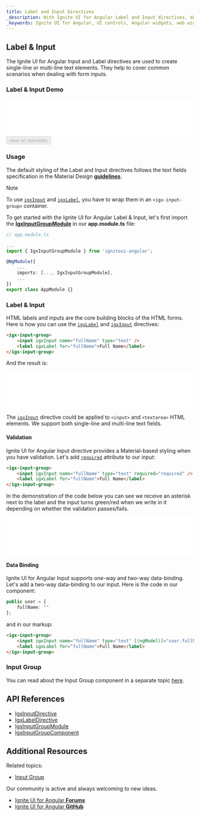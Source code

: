 ```yaml
---
title: Label and Input Directives
_description: With Ignite UI for Angular Label and Input directives, developers can create a single-line or multi-line text elements, add additional CSS styles and integrate with other controls.
_keywords: Ignite UI for Angular, UI controls, Angular widgets, web widgets, UI widgets, Angular, Native Angular Components Suite, Native Angular Controls, Native Angular Components Library, Angular Label components, Angular Label controls, Angular Input components, Angular Input controls, Input component, Input control, Label component, Label control, Angular Input directive, Angular Label directive, Angular Forms, Angular Reactive Forms, Angular Form Validation
---
```


## Label & Input
<p class="highlight">
The Ignite UI for Angular Input and Label directives are used to create single-line or multi-line text elements. They help to cover common scenarios when dealing with form inputs.
</p>
<div class="divider--half"></div>

### Label & Input Demo
<div class="sample-container" style="height:100px">
<iframe id="input-group-sample-2-frame" src='{environment:demosBaseUrl}/input-group-sample-2' width="100%" height="100%" seamless frameBorder="0"></iframe>
</div>
<div>
    <button data-localize="stackblitz" disabled class="stackblitz-btn" data-iframe-id="input-group-sample-2-frame" data-demos-base-url="{environment:demosBaseUrl}">view on stackblitz</button>
</div>
<div class="divider--half"></div>

### Usage
The default styling of the Label and Input directives follows the text fields specification in the Material Design
[**guidelines**](https://material.io/guidelines/components/text-fields.html).

> [!NOTE]
> To use [`igxInput`]({environment:angularApiUrl}/classes/igxinputdirective.html) and [`igxLabel`]({environment:angularApiUrl}/classes/igxlabeldirective.html), you have to wrap them in an `<igx-input-group>` container.

To get started with the Ignite UI for Angular Label & Input, let's first import the [**IgxInputGroupModule**]({environment:angularApiUrl}/classes/igxinputgroupmodule.html) in our **app.module.ts** file:

```typescript
// app.module.ts

...
import { IgxInputGroupModule } from 'igniteui-angular';

@NgModule({
    ...
    imports: [..., IgxInputGroupModule],
    ...
})
export class AppModule {}
```

### Label & Input
HTML labels and inputs are the core building blocks of the HTML forms. Here is how you can use the [`igxLabel`]({environment:angularApiUrl}/classes/igxlabeldirective.html) and [`igxInput`]({environment:angularApiUrl}/classes/igxinputdirective.html) directives:

```html
<igx-input-group>
    <input igxInput name="fullName" type="text" />
    <label igxLabel for="fullName">Full Name</label>
</igx-input-group>
```

And the result is:
<div class="sample-container" style="height:100px">
<iframe id="input-group-sample-1-frame" src='{environment:demosBaseUrl}/input-group-sample-1' width="100%" height="100%" seamless frameBorder="0"></iframe>
</div>
<div class="divider--half"></div>

The [`igxInput`]({environment:angularApiUrl}/classes/igxinputdirective.html) directive could be applied to `<input>` and `<textarea>` HTML elements. We support both single-line and multi-line text fields.

#### Validation
Ignite UI for Angular Input directive provides a Material-based styling when you have validation. Let's add [`required`]({environment:angularApiUrl}/classes/igxinputdirective.html#required) attribute to our input:

```html
<igx-input-group>
    <input igxInput name="fullName" type="text" required="required" />
    <label igxLabel for="fullName">Full Name</label>
</igx-input-group>
```

In the demonstration of the code below you can see we receive an asterisk next to the label and the input turns green/red when we write in it depending on whether the validation passes/fails.

<div class="sample-container" style="height:100px">
<iframe id="input-group-sample-2-frame" src='{environment:demosBaseUrl}/input-group-sample-2' width="100%" height="100%" seamless frameBorder="0"></iframe>
</div>
<div class="divider--half"></div>

#### Data Binding
Ignite UI for Angular Input supports one-way and two-way data-binding. Let's add a two-way data-binding to our input. Here is the code in our component:

```typescript
public user = {
    fullName: ""
};

```

and in our markup:

```html
<igx-input-group>
    <input igxInput name="fullName" type="text" [(ngModel)]="user.fullName" required="required" />
    <label igxLabel for="fullName">Full Name</label>
</igx-input-group>
```

### Input Group
You can read about the Input Group component in a separate topic [here](input_group.md).

## API References
* [IgxInputDirective]({environment:angularApiUrl}/classes/igxinputdirective.html)
* [IgxLabelDirective]({environment:angularApiUrl}/classes/igxlabeldirective.html)
* [IgxInputGroupModule]({environment:angularApiUrl}/classes/igxinputgroupmodule.html)
* [IgxInputGroupComponent]({environment:angularApiUrl}/classes/igxinputgroupcomponent.html)

## Additional Resources
Related topics:

* [Input Group](input_group.md)

Our community is active and always welcoming to new ideas.

* [Ignite UI for Angular **Forums**](https://www.infragistics.com/community/forums/f/ignite-ui-for-angular)
* [Ignite UI for Angular **GitHub**](https://github.com/IgniteUI/igniteui-angular)